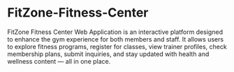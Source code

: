 # FitZone-Fitness-Center
FitZone Fitness Center Web Application is an interactive platform designed to enhance the gym experience for both members and staff. It allows users to explore fitness programs, register for classes, view trainer profiles, check membership plans, submit inquiries, and stay updated with health and wellness content — all in one place.

